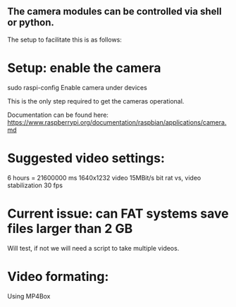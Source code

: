 ## The camera modules can be controlled via shell or python.

The setup to facilitate this is as follows:

# Setup: enable the camera

sudo raspi-config
Enable camera under devices


This is the only step required to get the cameras operational.

Documentation can be found here:
https://www.raspberrypi.org/documentation/raspbian/applications/camera.md


# Suggested video settings:

6 hours = 21600000 ms
1640x1232 video
15MBit/s bit rat
vs, video stabilization
30 fps 

# Current issue: can FAT systems save files larger than 2 GB

Will test, if not we will need a script to take multiple videos.

# Video formating:

Using MP4Box